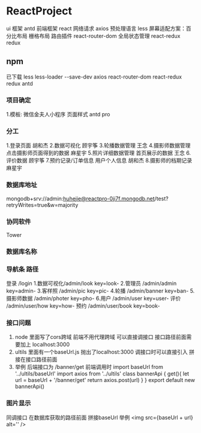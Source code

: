 ﻿# ReactProject

ui 框架 antd
前端框架 react
网络请求 axios
预处理语言 less
屏幕适配方案：百分比布局 栅格布局
路由插件 react-router-dom
全局状态管理 react-redux redux

## npm

已下载
less less-loader --save-dev
axios
react-router-dom
react-redux
redux
antd

### 项目确定

1.模板: 微信金夫人小程序
页面样式 antd pro

### 分工
1.登录页面 胡和杰
2.数据可视化 顾宇筝
3.轮播数据管理 王念
4.摄影师数据管理 点击摄影师页面得到的数据 麻星宇
5.照片详细数据管理 首页展示的数据 王念
6.评价数据  顾宇筝
7.预约记录/订单信息 用户个人信息 胡和杰 
8.摄影师的档期记录 麻星宇

### 数据库地址

mongodb+srv://admin:huhejie@reactpro-0ji7f.mongodb.net/test?retryWrites=true&w=majority

### 协同软件

Tower

### 数据库名称


### 导航条 路径
登录 /login
1.数据可视化/admin/look key=look-
2.管理员 /admin/admin key=admin-
3.客样照 /admin/pic key=pic-
4.轮播 /admin/banner key=ban-
5.摄影师数据 /admin/photer key=pho-
6.用户 /admin/user key=user- 评价 /admin/user/how key=how- 预约 /admin/user/book key=book-

### 接口问题
1. node 里面写了cors跨域 前端不用代理跨域  可以直接调接口 
  接口路径前面需要加上 localhost:3000
2. ultils 里面有一个baseUrl.js 抛出了localhost:3000 
  调接口时可以直接引入 拼接在接口路径前面
3. 举例 
  后端接口为 /banner/get
  前端调用时
  import baseUrl from '../ultils/baseUrl'
  import axios from '../ultils'
  class bannerApi {
    get(){
      let url = baseUrl + '/banner/get'
      return axios.post(url)
    }
  }
  export default new bannerApi()
  
### 图片显示
同调接口 在数据库获取的路径前面 拼接baseUrl
举例
<img src={baseUrl + url} alt='' />